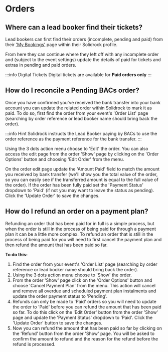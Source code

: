# Orders

## Where can a lead booker find their tickets?

Lead bookers can first find their orders (incomplete, pending and paid) from their ['My Bookings'](https://events.solidrock.io/admin/profile/my-bookings) page within their Solidrock profile.

From here they can continue where they left off with any incomplete order and (subject to the event settings) update the details of paid for tickets and extras in pending and paid orders.

:::info Digital Tickets
Digital tickets are available for **Paid orders only**
:::

## How do I reconcile a Pending BACs order?

Once you have confirmed you've received the bank transfer into your bank account you can update the related order within Solidrock to mark it as paid. To do so, first find the order from your event's 'Order List' page (searching by order reference or lead booker name should bring back the order).

:::info Hint
Solidrock instructs the Lead Booker paying by BACs to use the order reference as the payment reference for the bank transfer.
:::

Using the 3 dots action menu choose to 'Edit' the order. You can also access the edit page from the order 'Show' page by clicking on the 'Order Options' button and choosing 'Edit Order' from the menu.

On the order edit page update the 'Amount Paid' field to match the amount you received by bank transfer (we'll show you the total value of the order, so you can easily see if the transferred amount is equal to the full value of the order). If the order has been fully paid set the 'Payment Status' dropdown to 'Paid' (if not you may want to leave the status as pending). Click the 'Update Order' to save the changes.

## How do I refund an order on a payment plan?

Refunding an order that has been paid for in full is a simple process, but when the order is still in the process of being paid for through a payment plan it can be a little more complex. To refund an order that is still in the process of being paid for you will need to first cancel the payment plan and then refund the amount that has been paid so far.

**To do this:**

1. Find the order from your event's 'Order List' page (searching by order reference or lead booker name should bring back the order).
2. Using the 3 dots action menu choose to 'Show' the order.
3. From the order 'Show' page click on the 'Order Options' button and choose 'Cancel Payment Plan' from the menu. This action will cancel and remove all overdue and scheduled payment plan instalments and update the order payment status to 'Pending'.
4. Refunds can only be made to 'Paid' orders so you will need to update the order to 'Paid' before you can refund the amount that has been paid so far. To do this click on the 'Edit Order' button from the order 'Show' page and update the 'Payment Status' dropdown to 'Paid'. Click the 'Update Order' button to save the changes.
5. Now you can refund the amount that has been paid so far by clicking on the 'Refund' button from the order 'Show' page. You will be asked to confirm the amount to refund and the reason for the refund before the refund is processed.
